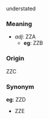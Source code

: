 understated
### Meaning
+ _adj_: ZZA
    + __eg__: ZZB

### Origin

ZZC

### Synonym

__eg__: ZZD

+ ZZE


